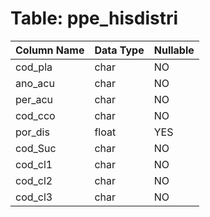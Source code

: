 # Table: ppe_hisdistri

| Column Name | Data Type | Nullable |
|-------------|-----------|----------|
| cod_pla | char | NO |
| ano_acu | char | NO |
| per_acu | char | NO |
| cod_cco | char | NO |
| por_dis | float | YES |
| cod_Suc | char | NO |
| cod_cl1 | char | NO |
| cod_cl2 | char | NO |
| cod_cl3 | char | NO |
